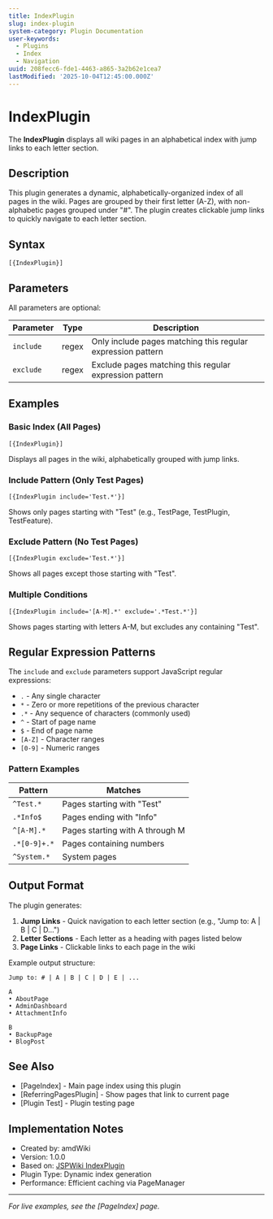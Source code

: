 ```yaml
---
title: IndexPlugin
slug: index-plugin
system-category: Plugin Documentation
user-keywords:
  - Plugins
  - Index
  - Navigation
uuid: 208fecc6-fde1-4463-a865-3a2b62e1cea7
lastModified: '2025-10-04T12:45:00.000Z'
---
```

# IndexPlugin

The **IndexPlugin** displays all wiki pages in an alphabetical index with jump links to each letter section.

## Description

This plugin generates a dynamic, alphabetically-organized index of all pages in the wiki. Pages are grouped by their first letter (A-Z), with non-alphabetic pages grouped under "#". The plugin creates clickable jump links to quickly navigate to each letter section.

## Syntax

```
[{IndexPlugin}]
```

## Parameters

All parameters are optional:

| Parameter | Type | Description |
|-----------|------|-------------|
| `include` | regex | Only include pages matching this regular expression pattern |
| `exclude` | regex | Exclude pages matching this regular expression pattern |

## Examples

### Basic Index (All Pages)

```
[{IndexPlugin}]
```

Displays all pages in the wiki, alphabetically grouped with jump links.

### Include Pattern (Only Test Pages)

```
[{IndexPlugin include='Test.*'}]
```

Shows only pages starting with "Test" (e.g., TestPage, TestPlugin, TestFeature).

### Exclude Pattern (No Test Pages)

```
[{IndexPlugin exclude='Test.*'}]
```

Shows all pages except those starting with "Test".

### Multiple Conditions

```
[{IndexPlugin include='[A-M].*' exclude='.*Test.*'}]
```

Shows pages starting with letters A-M, but excludes any containing "Test".

## Regular Expression Patterns

The `include` and `exclude` parameters support JavaScript regular expressions:

- `.` - Any single character
- `*` - Zero or more repetitions of the previous character
- `.*` - Any sequence of characters (commonly used)
- `^` - Start of page name
- `$` - End of page name
- `[A-Z]` - Character ranges
- `[0-9]` - Numeric ranges

### Pattern Examples

| Pattern | Matches |
|---------|---------|
| `^Test.*` | Pages starting with "Test" |
| `.*Info$` | Pages ending with "Info" |
| `^[A-M].*` | Pages starting with A through M |
| `.*[0-9]+.*` | Pages containing numbers |
| `^System.*` | System pages |

## Output Format

The plugin generates:

1. **Jump Links** - Quick navigation to each letter section (e.g., "Jump to: A \| B \| C \| D...")
2. **Letter Sections** - Each letter as a heading with pages listed below
3. **Page Links** - Clickable links to each page in the wiki

Example output structure:

```
Jump to: # | A | B | C | D | E | ...

A
• AboutPage
• AdminDashboard
• AttachmentInfo

B
• BackupPage
• BlogPost
```

## See Also

- [PageIndex] - Main page index using this plugin
- [ReferringPagesPlugin] - Show pages that link to current page
- [Plugin Test] - Plugin testing page

## Implementation Notes

- Created by: amdWiki
- Version: 1.0.0
- Based on: [JSPWiki IndexPlugin](https://jspwiki-wiki.apache.org/Wiki.jsp?page=IndexPlugin)
- Plugin Type: Dynamic index generation
- Performance: Efficient caching via PageManager

---

*For live examples, see the [PageIndex] page.*
